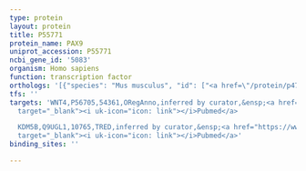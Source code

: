 ```yaml
---
type: protein
layout: protein
title: P55771
protein_name: PAX9
uniprot_accession: P55771
ncbi_gene_id: '5083'
organism: Homo sapiens
function: transcription factor
orthologs: '[{"species": "Mus musculus", "id": ["<a href=\"/protein/p47242\">P47242</a>"]}, {"species": "Rattus norvegicus", "id": ["R9PXT8"]}]'
tfs: ''
targets: 'WNT4,P56705,54361,ORegAnno,inferred by curator,&ensp;<a href="https://www.ncbi.nlm.nih.gov/pubmed/?term=25270402%5Buid%5D+OR+26578589%5Buid%5D"
  target="_blank"><i uk-icon="icon: link"></i>Pubmed</a>

  KDM5B,Q9UGL1,10765,TRED,inferred by curator,&ensp;<a href="https://www.ncbi.nlm.nih.gov/pubmed/?term=17202159%5Buid%5D"
  target="_blank"><i uk-icon="icon: link"></i>Pubmed</a>'
binding_sites: ''

---
```

